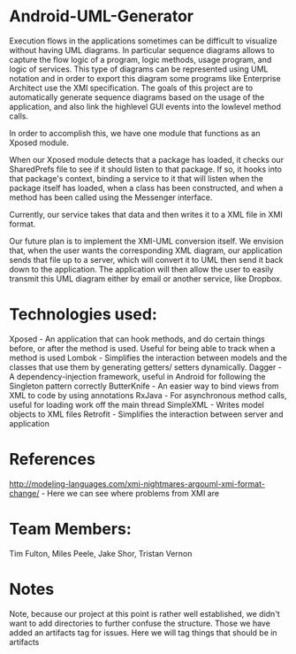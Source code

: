 # Android-UML-Generator

Execution flows in the applications sometimes can be difficult to visualize without having UML diagrams. In particular sequence diagrams allows to capture the flow logic of a program, logic methods, usage program, and logic of services. This type of diagrams can be represented using UML notation and in order to export this diagram some programs like Enterprise Architect use the XMI specification. The goals of this project are to automatically generate sequence diagrams based on the usage of the application, and also link the high­level GUI events into the low­level method calls.

In order to accomplish this, we have one module that functions as an Xposed module.

When our Xposed module detects that a package has loaded, it checks our SharedPrefs file to see if it should listen to that package. If so, it hooks into that package's context, binding a service to it that will listen when the package itself has loaded, when a class has been constructed, and when a method has been called using the Messenger interface.

Currently, our service takes that data and then writes it to a XML file in XMI format.

Our future plan is to implement the XMI-UML conversion itself. We envision that, when the user wants the corresponding XML diagram, our application sends that file up to a server, which will convert it to UML then send it back down to the application. The application will then allow the user to easily transmit this UML diagram either by email or another service, like Dropbox.

# Technologies used:
Xposed - An application that can hook methods, and do certain things before, or after the method is used. Useful for being able to track when a method is used
Lombok - Simplifies the interaction between models and the classes that use them by generating getters/ setters dynamically.
Dagger - A dependency-injection framework, useful in Android for following the Singleton pattern correctly
ButterKnife - An easier way to bind views from XML to code by using annotations
RxJava - For asynchronous method calls, useful for loading work off the main thread
SimpleXML - Writes model objects to XML files
Retrofit - Simplifies the interaction between server and application

# References
http://modeling-languages.com/xmi-nightmares-argouml-xmi-format-change/ - Here we can see where problems from XMI are

# Team Members:
Tim Fulton, Miles Peele, Jake Shor, Tristan Vernon

# Notes
Note, because our project at this point is rather well established, we didn't want to add directories to further confuse the structure. Those we have added an artifacts tag for issues. Here we will tag things that should be in artifacts
